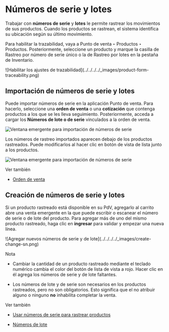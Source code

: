 # Números de serie y lotes

Trabajar con **números de serie** y **lotes** le permite rastrear los
movimientos de sus productos. Cuando los productos se rastrean, el sistema
identifica su ubicación según su último movimiento.

Para habilitar la trazabilidad, vaya a Punto de venta ‣ Productos ‣ Productos.
Posteriormente, seleccione un producto y marque la casilla de Rastreo por
número de serie único o la de Rastreo por lotes en la pestaña de Inventario.

![Habilitar los ajustes de trazabilidad](../../../../_images/product-form-
traceability.png)

## Importación de números de serie y lotes

Puede importar números de serie en la aplicación Punto de venta. Para hacerlo,
seleccione una **orden de venta** o una **cotización** que contenga productos
a los que se les lleva seguimiento. Posteriormente, acceda a cargar los
**Números de lote o de serie** vinculados a la orden de venta.

![Ventana emergente para importación de números de
serie](../../../../_images/importing-sn.png)

Los números de rastreo importados aparecen debajo de los productos rastreados.
Puede modificarlos al hacer clic en botón de vista de lista junto a los
productos.

![Ventana emergente para importación de números de
serie](../../../../_images/pos-sn-imported.png)

Ver también

  * [Orden de venta](sales_order.html)

## Creación de números de serie y lotes

Si un producto rastreado está disponible en su PdV, agregarlo al carrito abre
una venta emergente en la que puede escribir o escanear el número de serie o
de lote del producto. Para agregar más de uno del mismo producto rastreado,
haga clic en **ingresar** para validar y empezar una nueva línea.

![Agregar nuevos números de serie y de lote](../../../../_images/create-
change-sn.png)

Nota

  * Cambiar la cantidad de un producto rastreado mediante el teclado numérico cambia el color del botón de lista de vista a rojo. Hacer clic en él agrega los números de serie y de lote faltantes.

  * Los números de lote y de serie son necesarios en los productos rastreados, pero no son obligatorios. Esto significa que el no atribuir alguno o ninguno **no** inhabilita completar la venta.

Ver también

  * [Usar números de serie para rastrear productos](../../../inventory_and_mrp/inventory/product_management/product_tracking/serial_numbers.html)

  * [Números de lote](../../../inventory_and_mrp/inventory/product_management/product_tracking/lots.html)

